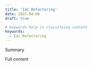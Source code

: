 ```yaml
---
title: 'IaC Refactoring'
date: 2025-04-06
draft: true

# Keywords help in classifying content
keywords:
  - Iac Refactoring
---
```


Summary

<!--more-->

Full content

